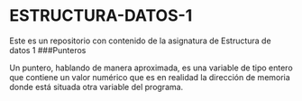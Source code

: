 # ESTRUCTURA-DATOS-1
Este es un repositorio con contenido de la asignatura de Estructura de datos 1
###Punteros


Un puntero, hablando de manera aproximada, es una variable de tipo entero que contiene un valor numérico que es en realidad la dirección de memoria donde está situada otra variable del programa.

